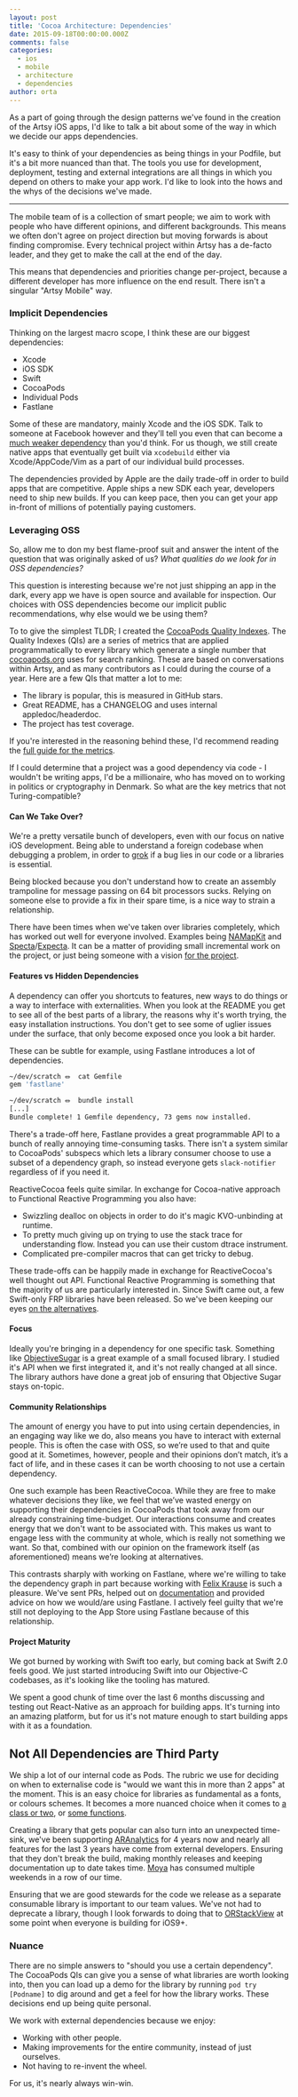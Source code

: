 ```yaml
---
layout: post
title: 'Cocoa Architecture: Dependencies'
date: 2015-09-18T00:00:00.000Z
comments: false
categories:
  - ios
  - mobile
  - architecture
  - dependencies
author: orta
---
```


As a part of going through the design patterns we've found in the creation of the Artsy iOS apps, I'd like to talk a bit about some of
the way in which we decide our apps dependencies.

It's easy to think of your dependencies as being things in your Podfile, but it's a bit more nuanced than that. The tools you use for development, deployment, testing and external integrations are all things in which you depend on others to make your app work. I'd like to look into the hows and the whys of the decisions we've made.

<!-- more -->
--------------------------------------------------------------------------------

The mobile team of is a collection of smart people; we aim to work with people who have different opinions, and different backgrounds. This means we often don't agree on project direction but moving forwards is about finding compromise. Every technical project within Artsy has a de-facto leader, and they get to make the call at the end of the day.

This means that dependencies and priorities change per-project, because a different developer has more influence on the end result. There isn't a singular "Artsy Mobile" way.

### Implicit Dependencies

Thinking on the largest macro scope, I think these are our biggest dependencies:

* Xcode
* iOS SDK
* Swift
* CocoaPods
* Individual Pods
* Fastlane

Some of these are mandatory, mainly Xcode and the iOS SDK. Talk to someone at Facebook however and they'll tell you even that can become a [much weaker dependency](http://facebook.github.io/react-native/) than you'd think. For us though, we still create native apps that eventually get built via `xcodebuild` either via Xcode/AppCode/Vim as a part of our individual build processes.

The dependencies provided by Apple are the daily trade-off in order to build apps that are competitive. Apple ships a new SDK each year, developers need to ship new builds. If you can keep pace, then you can get your app in-front of millions of potentially paying customers.

### Leveraging OSS

So, allow me to don my best flame-proof suit and answer the intent of the question that was originally asked of us? _What qualities do we look for in OSS dependencies?_

This question is interesting because we're not just shipping an app in the dark, every app we have is open source and available for inspection. Our choices with OSS dependencies become our implicit public recommendations, why else would we be using them?

To to give the simplest TLDR; I created the [CocoaPods Quality Indexes](https://guides.cocoapods.org/making/quality-indexes). The Quality Indexes (QIs) are a series of metrics that are applied programmatically to every library which generate a single number that [cocoapods.org](http://cocoapods.org) uses for search ranking. These are based on conversations within Artsy, and as many contributors as I could during the course of a year. Here are a few QIs that matter a lot to me:

* The library is popular, this is measured in GitHub stars.
* Great README, has a CHANGELOG and uses internal appledoc/headerdoc.
* The project has test coverage.

If you're interested in the reasoning behind these, I'd recommend reading the [full guide for the metrics](https://guides.cocoapods.org/making/quality-indexes).

If I could determine that a project was a good dependency via code - I wouldn't be writing apps, I'd be a millionaire, who has moved on to working in politics or cryptography in Denmark. So what are the key metrics that not Turing-compatible?

#### Can We Take Over?

We're a pretty versatile bunch of developers, even with our focus on native iOS development. Being able to understand a foreign codebase when debugging a problem, in order to [grok](http://dictionary.reference.com/browse/grok) if a bug lies in our code or a libraries is essential.

Being blocked because you don't understand how to create an assembly trampoline for message passing on 64 bit processors sucks. Relying on someone else to provide a fix in their spare time, is a nice way to strain a relationship.

There have been times when we've taken over libraries completely, which has worked out well for everyone involved. Examples being [NAMapKit](https://cocoapods.org/pods/NAMapKit) and [Specta](https://cocoapods.org/pods/Specta)/[Expecta](https://cocoapods.org/pods/Expecta). It can be a matter of providing small incremental work on the project, or just being someone with a vision [for the project](http://orta.io/rebase/oss-management/).

#### Features vs Hidden Dependencies

A dependency can offer you shortcuts to features, new ways to do things or a way to interface with externalities. When you look at the README you get to see all of the best parts of a library, the reasons why it's worth trying, the easy installation instructions. You don't get to see some of uglier issues under the surface, that only become exposed once you look a bit harder.

These can be subtle for example, using Fastlane introduces a lot of dependencies.

``` sh
~/dev/scratch ⏛  cat Gemfile
gem 'fastlane'

~/dev/scratch ⏛  bundle install
[...]
Bundle complete! 1 Gemfile dependency, 73 gems now installed.
```

There's a trade-off here, Fastlane provides a great programmable API to a bunch of really annoying time-consuming tasks. There isn't a system similar to CocoaPods' subspecs which lets a library consumer choose to use a subset of a dependency graph, so instead everyone gets `slack-notifier` regardless of if you need it.

ReactiveCocoa feels quite similar. In exchange for Cocoa-native approach to Functional Reactive Programming you also have:

* Swizzling dealloc on objects in order to do it's magic KVO-unbinding at runtime.
* To pretty much giving up on trying to use the stack trace for understanding flow. Instead you can use their custom dtrace instrument.
* Complicated pre-compiler macros that can get tricky to debug.

These trade-offs can be happily made in exchange for ReactiveCocoa's well thought out API. Functional Reactive Programming is something that the majority of us are particularly interested in. Since Swift came out, a few Swift-only FRP libraries have been released. So we've been keeping our eyes [on the alternatives](https://cocoapods.org/?q=summary%3Areactive).

#### Focus

Ideally you're bringing in a dependency for one specific task. Something like [ObjectiveSugar](https://cocoapods.org/pods/ObjectiveSugar) is a great example of a small focused library. I studied it's API when we first integrated it, and it's not really changed at all since. The library authors have done a great job of ensuring that Objective Sugar stays on-topic.

#### Community Relationships

The amount of energy you have to put into using certain dependencies, in an engaging way like we do, also means you have to interact with external people. This is often the case with OSS, so we’re used to that and quite good at it. Sometimes, however, people and their opinions don’t match, it’s a fact of life, and in these cases it can be worth choosing to not use a certain dependency.

One such example has been ReactiveCocoa. While they are free to make whatever decisions they like, we feel that we’ve wasted energy on supporting their dependencies in CocoaPods that took away from our already constraining time-budget. Our interactions consume and creates energy that we don't want to be associated with. This makes us want to engage less with the community at whole, which is really not something we want. So that, combined with our opinion on the framework itself (as aforementioned) means we’re looking at alternatives.

This contrasts sharply with working on Fastlane, where we're willing to take the dependency graph in part because working with [Felix Krause](https://krausefx.com) is such a pleasure. We've sent PRs,  helped out on [documentation](https://github.com/KrauseFx/fastlane/pull/173) and provided advice on how we would/are using Fastlane. I actively feel guilty that we're still not deploying to the App Store using Fastlane because of this relationship.

#### Project Maturity

We got burned by working with Swift too early, but coming back at Swift 2.0 feels good. We just started introducing Swift into our Objective-C codebases, as it's looking like the tooling has matured.

We spent a good chunk of time over the last 6 months discussing and testing out React-Native as an approach for building apps. It's turning into an amazing platform, but for us it's not mature enough to start building apps with it as a foundation.

## Not All Dependencies are Third Party

We ship a lot of our internal code as Pods. The rubric we use for deciding on when to externalise code is "would we want this in more than 2 apps" at the moment. This is an easy choice for libraries as fundamental as a fonts, or colours schemes. It becomes a more nuanced choice when it comes to [a class or two](https://github.com/ashfurrow/Forgeries), or [some functions](https://github.com/orta/ar_dispatch).

Creating a library that gets popular can also turn into an unexpected time-sink, we've been supporting [ARAnalytics](https://cocoapods.org/pods/ARAnalytics) for 4 years now and nearly all features for the last 3 years have come from external developers. Ensuring that they don't break the build, making monthly releases and keeping documentation up to date takes time. [Moya](https://cocoapods.org/pods/Moya) has consumed multiple weekends in a row of our time.

Ensuring that we are good stewards for the code we release as a separate consumable library is important to our team values. We've not had to deprecate a library, though I look forwards to doing that to [ORStackView](https://cocoapods.org/pods/ORStackView) at some point when everyone is building for iOS9+.

### Nuance

There are no simple answers to "should you use a certain dependency". The CocoaPods QIs can give you a sense of what libraries are worth looking into, then you can load up a demo for the library by running `pod try [Podname]` to dig around and get a feel for how the library works. These decisions end up being quite personal.

We work with external dependencies because we enjoy:

* Working with other people.
* Making improvements for the entire community, instead of just ourselves.
* Not having to re-invent the wheel.

For us, it's nearly always win-win.
